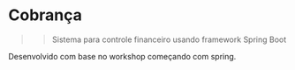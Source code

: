 # Cobrança

>> Sistema para controle financeiro usando framework Spring Boot

Desenvolvido com base no workshop começando com spring.
